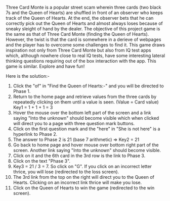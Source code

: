 Three Card Monte is a popular street scam wherein three cards (two black 7s and the Queen of Hearts) are shuffled in front of an observer who keeps track of the Queen of Hearts. At the end, the observer bets that he can correctly pick out the Queen of Hearts and almost always loses because of sneaky sleight of hand by the dealer.
The objective of this project game is the same as that of Three Card Monte (finding the Queen of Hearts). However, the twist is that the card is somewhere in a derieve of webpages and the player has to overcome some challenges to find it. This game draws inspiration not only from Three Card Monte but also from IQ test apps which, although nowhere close to real IQ tests, have some interesting lateral thinking questions requiring out of the box interaction with the app. This game is similar. Explore and have fun!

Here is the solution:-
1) Click the "of" in "Find the Queen of Hearts:-" and you will be directed to Phase 1.
2) Return to the home page and retrieve values from the three cards by repeatedly clicking on them until a value is seen. (Value = Card value)
Key1 = 1 + 1 + 1 = 3
3) Hover the mouse over the bottom left part of the screen and a link saying "Into the unknown" should become visible which when clicked will direct you to a page with three question mark buttons.
4) Click on the first question mark and the "here" in "She is not here" is a hyperlink to Phase 2.
5) The answer to Phase 2 is 21 (base 7 arithmetic) => Key2 = 21
6) Go back to home page and hover mouse over bottom right part of the screen. Another link saying "Into the unknown" should become visible.
7) Click on it and the 6th card in the 3rd row is the link to Phase 3.
8) Click on the text "Phase 3".
9) Key3 = 21 / 3 = 7. So click on "G". If you click on an incorrect letter thrice, you will lose (redirected to the loss screen).
10) The 3rd link from the top on the right will direct you to the Queen of Hearts. Clicking on an incorrect link thrice will make you lose.
11) Click on the Queen of Hearts to win the game (redirected to the win screen).

